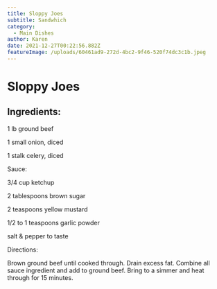 ```yaml
---
title: Sloppy Joes
subtitle: Sandwhich
category:
  - Main Dishes
author: Karen
date: 2021-12-27T00:22:56.882Z
featureImage: /uploads/60461ad9-272d-4bc2-9f46-520f74dc3c1b.jpeg
---
```

# Sloppy Joes

## Ingredients:

1 lb ground beef

1 small onion, diced

1 stalk celery, diced

Sauce:

3/4 cup ketchup

2 tablespoons brown sugar

2 teaspoons yellow mustard 

1/2 to 1 teaspoons garlic powder 

salt & pepper to taste

Directions:

Brown ground beef until cooked through. Drain excess fat. Combine all sauce ingredient and add to ground beef.  Bring to a simmer and heat through for 15 minutes.